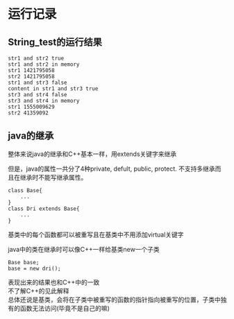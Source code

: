 # 运行记录
## String_test的运行结果
    str1 and str2 true
    str1 and str2 in memory
    str1 1421795058
    str2 1421795058
    str1 and str3 false
    content in str1 and str3 true
    str3 and str4 false
    str3 and str4 in memory
    str1 1555009629
    str2 41359092
## java的继承
整体来说java的继承和C++基本一样，用extends关键字来继承  

但是，java的属性一共分了4种private, defult, public, protect. 不支持多继承而且在继承时不能写继承属性。

    class Base{
        ...
    }
    class Dri extends Base{
        ...
    }
基类中的每个函数都可以被重写且在基类中不用添加virtual关键字

java中的类在继承时可以像C++一样给基类new一个子类

    Base base;
    base = new dri();
表现出来的结果也和C++中的一致  
不了解C++的见此解释  
总体还说是基类，会将在子类中被重写的函数的指针指向被重写的位置，子类中独有的函数无法访问(毕竟不是自己的嘛)
